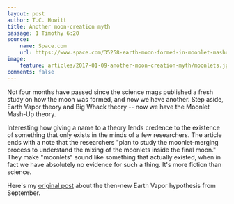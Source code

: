 ```yaml
---
layout: post
author: T.C. Howitt
title: Another moon-creation myth
passage: 1 Timothy 6:20
source:
    name: Space.com
    url: https://www.space.com/35258-earth-moon-formed-in-moonlet-mashup.html
image:
    feature: articles/2017-01-09-another-moon-creation-myth/moonlets.jpg
comments: false
---
```


Not four months have passed since the science mags published a fresh study on how the moon was formed, and now we have another. Step aside, Earth Vapor theory and Big Whack theory -- now we have the Moonlet Mash-Up theory.

Interesting how giving a name to a theory lends credence to the existence of something that only exists in the minds of a few researchers. The article ends with a note that the researchers "plan to study the moonlet-merging process to understand the mixing of the moonlets inside the final moon." They make "moonlets" sound like something that actually existed, when in fact we have absolutely no evidence for such a thing. It's more fiction than science.

Here's my [original post](http://oilforlight.com/moon-creation-myth) about the then-new Earth Vapor hypothesis from September.
